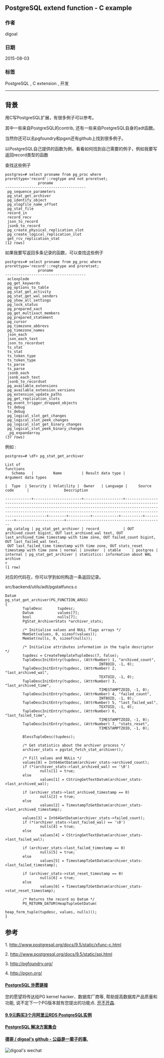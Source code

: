 ## PostgreSQL extend function - C example  
                             
### 作者            
digoal            
            
### 日期             
2015-08-03           
              
### 标签            
PostgreSQL , C extension , 开发      
                        
----                        
                         
## 背景             
用C写PostgreSQL扩展，有很多例子可以参考。  
  
其中一些来自PostgreSQL的contrib, 还有一些来自PostgreSQL自身的adt函数。  
  
当然你还可以去pgfoundry和pgxn还有github上找到很多例子。  
  
以PostgreSQL自己提供的函数为例，看看如何找到自己需要的例子，例如我要写返回record类型的函数  
  
查找这些例子  
  
```  
postgres=# select proname from pg_proc where prorettype='record'::regtype and not proretset;  
               proname                 
-------------------------------------  
 pg_sequence_parameters  
 pg_stat_get_archiver  
 pg_identify_object  
 pg_xlogfile_name_offset  
 pg_stat_file  
 record_in  
 record_recv  
 json_to_record  
 jsonb_to_record  
 pg_create_physical_replication_slot  
 pg_create_logical_replication_slot  
 get_rcv_replication_stat  
(12 rows)  
```  
  
如果我要写返回多条记录的函数，可以查找这些例子  
  
```  
postgres=# select proname from pg_proc where prorettype='record'::regtype and proretset;  
               proname                 
-------------------------------------  
 aclexplode  
 pg_get_keywords  
 pg_options_to_table  
 pg_stat_get_activity  
 pg_stat_get_wal_senders  
 pg_show_all_settings  
 pg_lock_status  
 pg_prepared_xact  
 pg_get_multixact_members  
 pg_prepared_statement  
 pg_cursor  
 pg_timezone_abbrevs  
 pg_timezone_names  
 json_each  
 json_each_text  
 json_to_recordset  
 ts_stat  
 ts_stat  
 ts_token_type  
 ts_token_type  
 ts_parse  
 ts_parse  
 jsonb_each  
 jsonb_each_text  
 jsonb_to_recordset  
 pg_available_extensions  
 pg_available_extension_versions  
 pg_extension_update_paths  
 pg_get_replication_slots  
 pg_event_trigger_dropped_objects  
 ts_debug  
 ts_debug  
 pg_logical_slot_get_changes  
 pg_logical_slot_peek_changes  
 pg_logical_slot_get_binary_changes  
 pg_logical_slot_peek_binary_changes  
 _pg_expandarray  
(37 rows)  
```  
  
例如 :   
  
```  
postgres=# \df+ pg_stat_get_archiver  
                                                                                                                                                                                                          List of   
functions  
   Schema   |         Name         | Result data type |                                                                                                                Argument data types                          
                                                                                         |  Type  | Security | Volatility |  Owner   | Language |     Source code      |                Description                 
    
------------+----------------------+------------------+-----------------------------------------------------------------------------------------------------------------------------------------------------------  
-----------------------------------------------------------------------------------------+--------+----------+------------+----------+----------+----------------------+------------------------------------------  
--  
 pg_catalog | pg_stat_get_archiver | record           | OUT archived_count bigint, OUT last_archived_wal text, OUT last_archived_time timestamp with time zone, OUT failed_count bigint, OUT last_failed_wal text,  
 OUT last_failed_time timestamp with time zone, OUT stats_reset timestamp with time zone | normal | invoker  | stable     | postgres | internal | pg_stat_get_archiver | statistics: information about WAL archive  
r  
(1 row)  
```  
  
对应的代码在，你可以学到如何构造一条返回记录。  
  
src/backend/utils/adt/pgstatfuncs.c  
  
```  
Datum  
pg_stat_get_archiver(PG_FUNCTION_ARGS)  
{  
        TupleDesc       tupdesc;  
        Datum           values[7];  
        bool            nulls[7];  
        PgStat_ArchiverStats *archiver_stats;  
  
        /* Initialise values and NULL flags arrays */  
        MemSet(values, 0, sizeof(values));  
        MemSet(nulls, 0, sizeof(nulls));  
  
        /* Initialise attributes information in the tuple descriptor */  
        tupdesc = CreateTemplateTupleDesc(7, false);  
        TupleDescInitEntry(tupdesc, (AttrNumber) 1, "archived_count",  
                                           INT8OID, -1, 0);  
        TupleDescInitEntry(tupdesc, (AttrNumber) 2, "last_archived_wal",  
                                           TEXTOID, -1, 0);  
        TupleDescInitEntry(tupdesc, (AttrNumber) 3, "last_archived_time",  
                                           TIMESTAMPTZOID, -1, 0);  
        TupleDescInitEntry(tupdesc, (AttrNumber) 4, "failed_count",  
                                           INT8OID, -1, 0);  
        TupleDescInitEntry(tupdesc, (AttrNumber) 5, "last_failed_wal",  
                                           TEXTOID, -1, 0);  
        TupleDescInitEntry(tupdesc, (AttrNumber) 6, "last_failed_time",  
                                           TIMESTAMPTZOID, -1, 0);  
        TupleDescInitEntry(tupdesc, (AttrNumber) 7, "stats_reset",  
                                           TIMESTAMPTZOID, -1, 0);  
  
        BlessTupleDesc(tupdesc);  
  
        /* Get statistics about the archiver process */  
        archiver_stats = pgstat_fetch_stat_archiver();  
  
        /* Fill values and NULLs */  
        values[0] = Int64GetDatum(archiver_stats->archived_count);  
        if (*(archiver_stats->last_archived_wal) == '\0')  
                nulls[1] = true;  
        else  
                values[1] = CStringGetTextDatum(archiver_stats->last_archived_wal);  
  
        if (archiver_stats->last_archived_timestamp == 0)  
                nulls[2] = true;  
        else  
                values[2] = TimestampTzGetDatum(archiver_stats->last_archived_timestamp);  
  
        values[3] = Int64GetDatum(archiver_stats->failed_count);  
        if (*(archiver_stats->last_failed_wal) == '\0')  
                nulls[4] = true;  
        else  
                values[4] = CStringGetTextDatum(archiver_stats->last_failed_wal);  
  
        if (archiver_stats->last_failed_timestamp == 0)  
                nulls[5] = true;  
        else  
                values[5] = TimestampTzGetDatum(archiver_stats->last_failed_timestamp);  
  
        if (archiver_stats->stat_reset_timestamp == 0)  
                nulls[6] = true;  
        else  
                values[6] = TimestampTzGetDatum(archiver_stats->stat_reset_timestamp);  
  
        /* Returns the record as Datum */  
        PG_RETURN_DATUM(HeapTupleGetDatum(  
                                                                   heap_form_tuple(tupdesc, values, nulls)));  
}  
```  
  
## 参考  
1\. http://www.postgresql.org/docs/9.5/static/xfunc-c.html  
  
2\. http://www.postgresql.org/docs/9.5/static/spi.html  
  
3\. http://pgfoundry.org/  
  
4\. http://pgxn.org/  
  
  
  
  
  
  
  
  
  
  
  
  
  
  
  
  
  
  
  
  
  
  
  
  
  
  
  
  
  
  
  
  
  
  
  
  
  
  
  
  
  
  
  
  
  
  
  
  
  
  
  
  
  
  
  
  
  
  
  
  
  
  
  
#### [PostgreSQL 许愿链接](https://github.com/digoal/blog/issues/76 "269ac3d1c492e938c0191101c7238216")
您的愿望将传达给PG kernel hacker、数据库厂商等, 帮助提高数据库产品质量和功能, 说不定下一个PG版本就有您提出的功能点. [开不开森](https://github.com/digoal/blog/issues/76 "269ac3d1c492e938c0191101c7238216").  
  
  
#### [9.9元购买3个月阿里云RDS PostgreSQL实例](https://www.aliyun.com/database/postgresqlactivity "57258f76c37864c6e6d23383d05714ea")
  
  
#### [PostgreSQL 解决方案集合](https://yq.aliyun.com/topic/118 "40cff096e9ed7122c512b35d8561d9c8")
  
  
#### [德哥 / digoal's github - 公益是一辈子的事.](https://github.com/digoal/blog/blob/master/README.md "22709685feb7cab07d30f30387f0a9ae")
  
  
![digoal's wechat](../pic/digoal_weixin.jpg "f7ad92eeba24523fd47a6e1a0e691b59")
  
